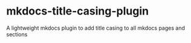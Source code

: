 # mkdocs-title-casing-plugin
A lightweight mkdocs plugin to add title casing to all mkdocs pages and sections
